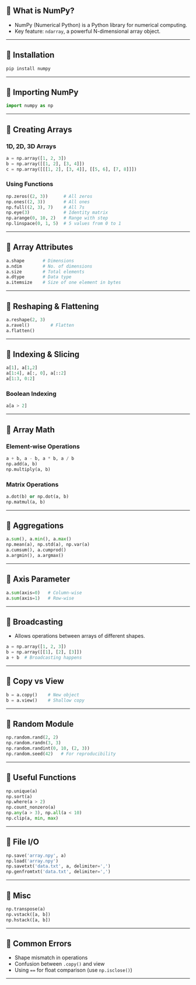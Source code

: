 ## 🔹 What is NumPy?
- NumPy (Numerical Python) is a Python library for numerical computing.
- Key feature: `ndarray`, a powerful N-dimensional array object.

---

## 🔹 Installation
```bash
pip install numpy
```

---

## 🔹 Importing NumPy
``` python
import numpy as np
```

---

## 🔹 Creating Arrays

### 1D, 2D, 3D Arrays
```python
a = np.array([1, 2, 3])
b = np.array([[1, 2], [3, 4]])
c = np.array([[[1, 2], [3, 4]], [[5, 6], [7, 8]]])
```

### Using Functions
```python
np.zeros((2, 3))      # All zeros
np.ones((2, 3))       # All ones
np.full((2, 3), 7)    # All 7s
np.eye(3)             # Identity matrix
np.arange(0, 10, 2)   # Range with step
np.linspace(0, 1, 5)  # 5 values from 0 to 1
```

---

## 🔹 Array Attributes
```python
a.shape       # Dimensions
a.ndim        # No. of dimensions
a.size        # Total elements
a.dtype       # Data type
a.itemsize    # Size of one element in bytes
```

---

## 🔹 Reshaping & Flattening
```python
a.reshape(2, 3)
a.ravel()        # Flatten
a.flatten()
```

---

## 🔹 Indexing & Slicing
```python
a[1], a[1,2]
a[1:4], a[:, 0], a[::2]
a[1:3, 0:2]
```

### Boolean Indexing
```python
a[a > 2]
```

---

## 🔹 Array Math

### Element-wise Operations
```python
a + b, a - b, a * b, a / b
np.add(a, b)
np.multiply(a, b)
```

### Matrix Operations
```python
a.dot(b) or np.dot(a, b)
np.matmul(a, b)
```

---

## 🔹 Aggregations
```python
a.sum(), a.min(), a.max()
np.mean(a), np.std(a), np.var(a)
a.cumsum(), a.cumprod()
a.argmin(), a.argmax()
```

---

## 🔹 Axis Parameter
```python
a.sum(axis=0)   # Column-wise
a.sum(axis=1)   # Row-wise
```

---

## 🔹 Broadcasting
- Allows operations between arrays of different shapes.
```python
a = np.array([1, 2, 3])
b = np.array([[1], [2], [3]])
a + b  # Broadcasting happens
```

---

## 🔹 Copy vs View
```python
b = a.copy()    # New object
b = a.view()    # Shallow copy
```

---

## 🔹 Random Module
```python
np.random.rand(2, 2)
np.random.randn(3, 3)
np.random.randint(0, 10, (2, 3))
np.random.seed(42)   # For reproducibility
```

---

## 🔹 Useful Functions
```python
np.unique(a)
np.sort(a)
np.where(a > 2)
np.count_nonzero(a)
np.any(a > 3), np.all(a < 10)
np.clip(a, min, max)
```

---

## 🔹 File I/O
```python
np.save('array.npy', a)
np.load('array.npy')
np.savetxt('data.txt', a, delimiter=',')
np.genfromtxt('data.txt', delimiter=',')
```

---

## 🔹 Misc
```python
np.transpose(a)
np.vstack([a, b])
np.hstack([a, b])
```

---

## 🔹 Common Errors
- Shape mismatch in operations
- Confusion between `.copy()` and view
- Using `==` for float comparison (use `np.isclose()`)

---



